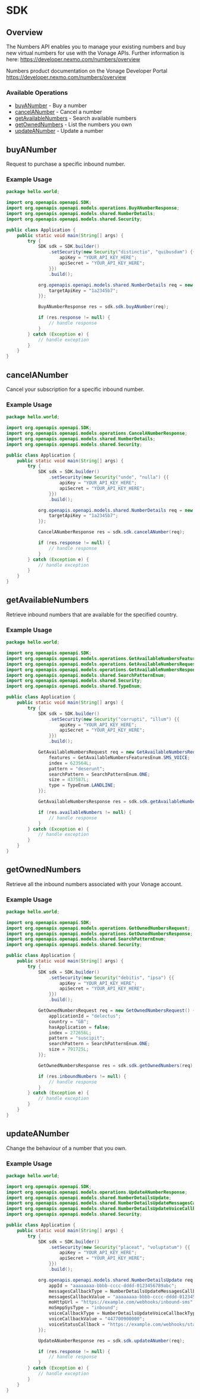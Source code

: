 # SDK

## Overview

The Numbers API enables you to manage your existing numbers and buy new virtual numbers for use with the Vonage APIs. Further information is here: <https://developer.nexmo.com/numbers/overview>

Numbers product documentation on the Vonage Developer Portal
<https://developer.nexmo.com/numbers/overview>
### Available Operations

* [buyANumber](#buyanumber) - Buy a number
* [cancelANumber](#cancelanumber) - Cancel a number
* [getAvailableNumbers](#getavailablenumbers) - Search available numbers
* [getOwnedNumbers](#getownednumbers) - List the numbers you own
* [updateANumber](#updateanumber) - Update a number

## buyANumber

Request to purchase a specific inbound number.

### Example Usage

```java
package hello.world;

import org.openapis.openapi.SDK;
import org.openapis.openapi.models.operations.BuyANumberResponse;
import org.openapis.openapi.models.shared.NumberDetails;
import org.openapis.openapi.models.shared.Security;

public class Application {
    public static void main(String[] args) {
        try {
            SDK sdk = SDK.builder()
                .setSecurity(new Security("distinctio", "quibusdam") {{
                    apiKey = "YOUR_API_KEY_HERE";
                    apiSecret = "YOUR_API_KEY_HERE";
                }})
                .build();

            org.openapis.openapi.models.shared.NumberDetails req = new NumberDetails("GB", "447700900000") {{
                targetApiKey = "1a2345b7";
            }};            

            BuyANumberResponse res = sdk.sdk.buyANumber(req);

            if (res.response != null) {
                // handle response
            }
        } catch (Exception e) {
            // handle exception
        }
    }
}
```

## cancelANumber

Cancel your subscription for a specific inbound number.

### Example Usage

```java
package hello.world;

import org.openapis.openapi.SDK;
import org.openapis.openapi.models.operations.CancelANumberResponse;
import org.openapis.openapi.models.shared.NumberDetails;
import org.openapis.openapi.models.shared.Security;

public class Application {
    public static void main(String[] args) {
        try {
            SDK sdk = SDK.builder()
                .setSecurity(new Security("unde", "nulla") {{
                    apiKey = "YOUR_API_KEY_HERE";
                    apiSecret = "YOUR_API_KEY_HERE";
                }})
                .build();

            org.openapis.openapi.models.shared.NumberDetails req = new NumberDetails("GB", "447700900000") {{
                targetApiKey = "1a2345b7";
            }};            

            CancelANumberResponse res = sdk.sdk.cancelANumber(req);

            if (res.response != null) {
                // handle response
            }
        } catch (Exception e) {
            // handle exception
        }
    }
}
```

## getAvailableNumbers

Retrieve inbound numbers that are available for the specified country.

### Example Usage

```java
package hello.world;

import org.openapis.openapi.SDK;
import org.openapis.openapi.models.operations.GetAvailableNumbersFeaturesEnum;
import org.openapis.openapi.models.operations.GetAvailableNumbersRequest;
import org.openapis.openapi.models.operations.GetAvailableNumbersResponse;
import org.openapis.openapi.models.shared.SearchPatternEnum;
import org.openapis.openapi.models.shared.Security;
import org.openapis.openapi.models.shared.TypeEnum;

public class Application {
    public static void main(String[] args) {
        try {
            SDK sdk = SDK.builder()
                .setSecurity(new Security("corrupti", "illum") {{
                    apiKey = "YOUR_API_KEY_HERE";
                    apiSecret = "YOUR_API_KEY_HERE";
                }})
                .build();

            GetAvailableNumbersRequest req = new GetAvailableNumbersRequest("GB") {{
                features = GetAvailableNumbersFeaturesEnum.SMS_VOICE;
                index = 623564L;
                pattern = "deserunt";
                searchPattern = SearchPatternEnum.ONE;
                size = 437587L;
                type = TypeEnum.LANDLINE;
            }};            

            GetAvailableNumbersResponse res = sdk.sdk.getAvailableNumbers(req);

            if (res.availableNumbers != null) {
                // handle response
            }
        } catch (Exception e) {
            // handle exception
        }
    }
}
```

## getOwnedNumbers

Retrieve all the inbound numbers associated with your Vonage account.

### Example Usage

```java
package hello.world;

import org.openapis.openapi.SDK;
import org.openapis.openapi.models.operations.GetOwnedNumbersRequest;
import org.openapis.openapi.models.operations.GetOwnedNumbersResponse;
import org.openapis.openapi.models.shared.SearchPatternEnum;
import org.openapis.openapi.models.shared.Security;

public class Application {
    public static void main(String[] args) {
        try {
            SDK sdk = SDK.builder()
                .setSecurity(new Security("debitis", "ipsa") {{
                    apiKey = "YOUR_API_KEY_HERE";
                    apiSecret = "YOUR_API_KEY_HERE";
                }})
                .build();

            GetOwnedNumbersRequest req = new GetOwnedNumbersRequest() {{
                applicationId = "delectus";
                country = "GB";
                hasApplication = false;
                index = 272656L;
                pattern = "suscipit";
                searchPattern = SearchPatternEnum.ONE;
                size = 791725L;
            }};            

            GetOwnedNumbersResponse res = sdk.sdk.getOwnedNumbers(req);

            if (res.inboundNumbers != null) {
                // handle response
            }
        } catch (Exception e) {
            // handle exception
        }
    }
}
```

## updateANumber

Change the behaviour of a number that you own.

### Example Usage

```java
package hello.world;

import org.openapis.openapi.SDK;
import org.openapis.openapi.models.operations.UpdateANumberResponse;
import org.openapis.openapi.models.shared.NumberDetailsUpdate;
import org.openapis.openapi.models.shared.NumberDetailsUpdateMessagesCallbackTypeEnum;
import org.openapis.openapi.models.shared.NumberDetailsUpdateVoiceCallbackTypeEnum;
import org.openapis.openapi.models.shared.Security;

public class Application {
    public static void main(String[] args) {
        try {
            SDK sdk = SDK.builder()
                .setSecurity(new Security("placeat", "voluptatum") {{
                    apiKey = "YOUR_API_KEY_HERE";
                    apiSecret = "YOUR_API_KEY_HERE";
                }})
                .build();

            org.openapis.openapi.models.shared.NumberDetailsUpdate req = new NumberDetailsUpdate("GB", "447700900000") {{
                appId = "aaaaaaaa-bbbb-cccc-dddd-0123456789abc";
                messagesCallbackType = NumberDetailsUpdateMessagesCallbackTypeEnum.APP;
                messagesCallbackValue = "aaaaaaaa-bbbb-cccc-dddd-0123456789ab";
                moHttpUrl = "https://example.com/webhooks/inbound-sms";
                moSmppSysType = "inbound";
                voiceCallbackType = NumberDetailsUpdateVoiceCallbackTypeEnum.TEL;
                voiceCallbackValue = "447700900000";
                voiceStatusCallback = "https://example.com/webhooks/status";
            }};            

            UpdateANumberResponse res = sdk.sdk.updateANumber(req);

            if (res.response != null) {
                // handle response
            }
        } catch (Exception e) {
            // handle exception
        }
    }
}
```
